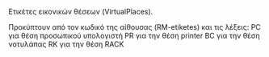 Ετικέτες εικονικών θέσεων (VirtualPlaces).

Προκύπτουν από τον κωδικό της αίθουσας (RM-etiketes) και τις λέξεις:
PC για θέση προσωπικού υπολογιστή
PR για την θέση printer
BC για την θέση νοτυλάπας
RK για την θέση RACK
